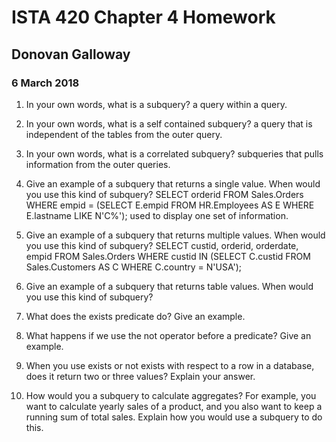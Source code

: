 # ISTA 420 Chapter 4 Homework
## Donovan Galloway
### 6 March 2018

1.  In your own words, what is a subquery? a query within a query.

3.  In your own words, what is a self contained subquery? a query that is independent of the tables from the outer query.
4.  In your own words, what is a correlated subquery? subqueries that pulls information from the outer queries.
5.  Give an example of a subquery that returns a single value. When would you use this kind of subquery? 
SELECT orderid FROM Sales.Orders WHERE empid = (SELECT E.empid FROM HR.Employees AS E WHERE E.lastname LIKE N'C%'); used to display one set of information.
7. Give an example of a subquery that returns multiple values. When would you use this kind of subquery? SELECT custid, orderid, orderdate, empid FROM Sales.Orders WHERE custid IN (SELECT C.custid FROM Sales.Customers AS C WHERE C.country = N'USA'); 
8. Give an example of a subquery that returns table values. When would you use this kind of subquery? 
9.  What does the exists predicate do? Give an example.
10.  What happens if we use the not operator before a predicate? Give an example.
11.  When you use exists or not exists with respect to a row in a database, does it return two or three values? Explain your answer.
12.  How would you a subquery to calculate aggregates? For example, you want to calculate yearly sales of a product, and you also want to keep a running sum of total sales. Explain how you would use a subquery to do this.
